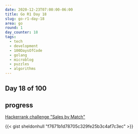 ```yaml
---
date: 2020-12-23T07:00:00-06:00
title: Go R1 Day 18
slug: go-r1-day-18
area: go
round: 1
day_counter: 18
tags:
  - tech
  - development
  - 100DaysOfCode
  - golang
  - microblog
  - puzzles
  - algorithms
---
```


## Day 18 of 100

## progress

[Hackerrank challenge "Sales by Match"](https://www.hackerrank.com/challenges/sock-merchant/problem)

{{< gist sheldonhull  "f7671b1d78705c329fe25b3c4af7c3ec" >}}
